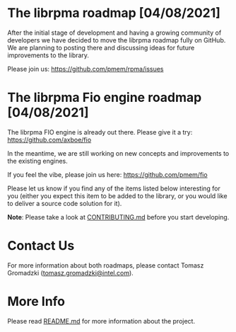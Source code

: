 # The librpma roadmap [04/08/2021]
After the initial stage of development and having a growing community of developers we have decided to move the librpma roadmap fully on GitHub. We are planning to posting there and discussing ideas for future improvements to the library.

Please join us: https://github.com/pmem/rpma/issues

# The librpma Fio engine roadmap [04/08/2021]
The librpma FIO engine is already out there. Please give it a try: https://github.com/axboe/fio

In the meantime, we are still working on new concepts and improvements to the existing engines.

If you feel the vibe, please join us here: https://github.com/pmem/fio

Please let us know if you find any of the items listed below interesting for you (either you expect this item to be added to the library, or you would like to deliver a source code solution for it).

**Note**: Please take a look at [CONTRIBUTING.md](CONTRIBUTING.md) before you start developing.

# Contact Us

For more information about both roadmaps, please contact
Tomasz Gromadzki (tomasz.gromadzki@intel.com).

# More Info

Please read [README.md](README.md) for more information about the project.
